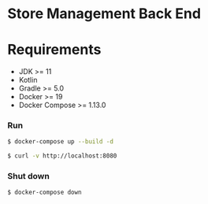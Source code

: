 # Store Management Back End

# Requirements
* JDK >= 11
* Kotlin
* Gradle >= 5.0
* Docker >= 19
* Docker Compose >= 1.13.0

### Run

```bash
$ docker-compose up --build -d

$ curl -v http://localhost:8080
```

### Shut down

```bash
$ docker-compose down
```